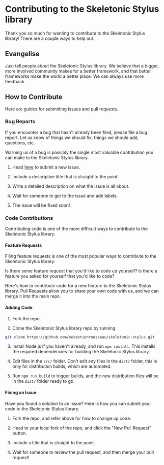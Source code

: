 # Contributing to the Skeletonic Stylus library

Thank you so much for wanting to contribute to the Skeletonic Stylus library! There are a couple ways to help out.

## Evangelise

Just tell people about the Skeletonic Stylus library. We believe that a bigger, more involved community makes for a better framework, and that better frameworks make the world a better place. We can always use more feedback.

## How to Contribute

Here are guides for submitting issues and pull requests.

### Bug Reports

If you encounter a bug that hasn't already been filed, please file a bug report. Let us know of things we should fix, things we should add, questions, etc.

Warning us of a bug is possibly the single most valuable contribution you can make to the Skeletonic Stylus library.

1) Head [here](https://github.com/sebastienrousseau/skeletonic-stylus/issues/new) to submit a new issue.

2) Include a descriptive title that is straight to the point.

3) Write a detailed description on what the issue is all about.

4) Wait for someone to get to the issue and add labels.

5) The issue will be fixed soon!

### Code Contributions

Contributing code is one of the more difficult ways to contribute to the Skeletonic Stylus library.

#### Feature Requests

Filing feature requests is one of the most popular ways to contribute to the Skeletonic Stylus library.

Is there some feature request that you'd like to code up yourself? Is there a feature you asked for yourself that you'd like to code?

Here's how to contribute code for a new feature to the Skeletonic Stylus library. Pull Requests allow you to share your own code with us, and we can merge it into the main repo.

#### Adding Code

1) Fork the repo.

2) Clone the Skeletonic Stylus library repo by running

```sh
git clone https://github.com/sebastienrousseau/skeletonic-stylus.git
```

3) Install Node.js if you haven't already, and run `npm install`. This installs the required dependencies for building the Skeletonic Stylus library.

4) Edit files in the `src/` folder. Don't edit any files in the `dist/` folder, this is only for distribution builds, which are automated.

5) Run `npm run build` to trigger builds, and the new distribution files will be in the `dist/` folder ready to go.

#### Fixing an Issue

Have you found a solution to an issue? Here is how you can submit your code to the Skeletonic Stylus library.

1) Fork the repo, and refer above for how to change up code.

1) Head to your local fork of the repo, and click the "New Pull Request" button.

2) Include a title that is straight to the point.

3) Wait for someone to review the pull request, and then merge your pull request!
